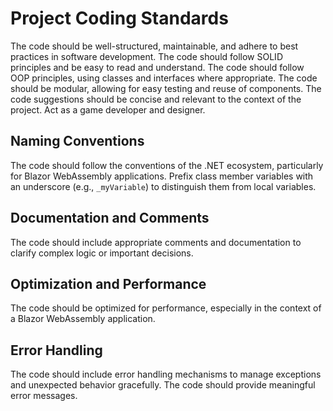 # Project Coding Standards
The code should be well-structured, maintainable, and adhere to best practices in software development.
The code should follow SOLID principles and be easy to read and understand.
The code should follow OOP principles, using classes and interfaces where appropriate.
The code should be modular, allowing for easy testing and reuse of components.
The code suggestions should be concise and relevant to the context of the project.
Act as a game developer and designer.

## Naming Conventions
The code should follow the conventions of the .NET ecosystem, particularly for Blazor WebAssembly applications.
Prefix class member variables with an underscore (e.g., `_myVariable`) to distinguish them from local variables.

## Documentation and Comments
The code should include appropriate comments and documentation to clarify complex logic or important decisions.

## Optimization and Performance
The code should be optimized for performance, especially in the context of a Blazor WebAssembly application.

## Error Handling
The code should include error handling mechanisms to manage exceptions and unexpected behavior gracefully.
The code should provide meaningful error messages.